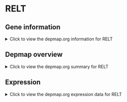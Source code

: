 <h1>RELT</h1>

<h2>Gene information</h2>
<details>
  <summary>Click to view the depmap.org information for RELT</summary>
  <p><a href="https://depmap.org/portal/gene/RELT?tab=about" target="_BLANK">Open page in a new tab...</a></p>
  <iframe src="https://depmap.org/portal/gene/RELT?tab=about" style="border:none;width:100%;height:800px"></iframe>
</details>

<h2>Depmap overview</h2>
<details>
  <summary>Click to view the depmap.org summary for RELT</summary>
  <p><a href="https://depmap.org/portal/gene/RELT?tab=overview" target="_BLANK">Open page in a new tab...</a></p>
  <iframe src="https://depmap.org/portal/gene/RELT?tab=overview" style="border:none;width:100%;height:800px"></iframe>
</details>

<h2>Expression</h2>
<details>
  <summary>Click to view the depmap.org expression data for RELT</summary>
  <p><a href="https://depmap.org/portal/gene/RELT?tab=characterization" target="_BLANK">Open page in a new tab...</a></p>
  <iframe src="https://depmap.org/portal/gene/RELT?tab=characterization" style="border:none;width:100%;height:800px"></iframe>
</details>


<!--
<h2>Reactome Pathway diagram</h2>
<details>
  <summary>Click to view the Reactome pathway for RELT</summary>
  <p><a href="PURL" target="_BLANK">Open page in a new tab...</a></p>
  PNAME
</details>
-->


